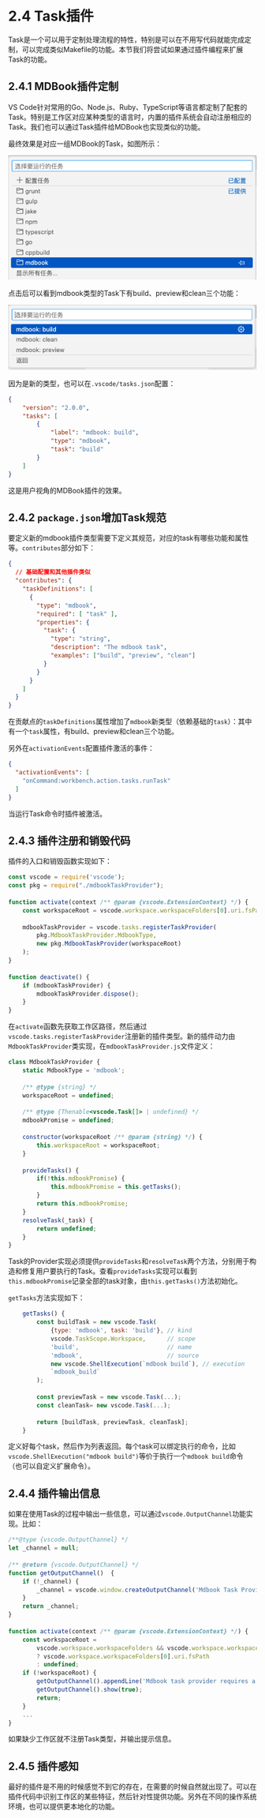 # 2.4 Task插件

Task是一个可以用于定制处理流程的特性，特别是可以在不用写代码就能完成定制，可以完成类似Makefile的功能。本节我们将尝试如果通过插件编程来扩展Task的功能。

## 2.4.1 MDBook插件定制

VS Code针对常用的Go、Node.js、Ruby、TypeScript等语言都定制了配套的Task。特别是工作区对应某种类型的语言时，内置的插件系统会自动注册相应的Task。我们也可以通过Task插件给MDBook也实现类似的功能。

最终效果是对应一组MDBook的Task，如图所示：

![](../images/ch2.4-01.png)

点击后可以看到mdbook类型的Task下有build、preview和clean三个功能：

![](../images/ch2.4-02.png)

因为是新的类型，也可以在`.vscode/tasks.json`配置：

```json
{
    "version": "2.0.0",
    "tasks": [
        {
            "label": "mdbook: build",
            "type": "mdbook",
            "task": "build"
        }
    ]
}
```

这是用户视角的MDBook插件的效果。

## 2.4.2 `package.json`增加Task规范

要定义新的mdbook插件类型需要下定义其规范，对应的task有哪些功能和属性等。`contributes`部分如下：

```json
{
  // 基础配置和其他插件类似
  "contributes": {
    "taskDefinitions": [
      {
        "type": "mdbook",
        "required": [ "task" ],
        "properties": {
          "task": {
            "type": "string",
            "description": "The mdbook task",
            "examples": ["build", "preview", "clean"]
          }
        }
      }
    ]
  }
}
```

在贡献点的`taskDefinitions`属性增加了`mdbook`新类型（依赖基础的`task`）：其中有一个`task`属性，有build、preview和clean三个功能。

另外在`activationEvents`配置插件激活的事件：

```json
{
  "activationEvents": [
    "onCommand:workbench.action.tasks.runTask"
  ]
}
```

当运行Task命令时插件被激活。

## 2.4.3 插件注册和销毁代码

插件的入口和销毁函数实现如下：

```js
const vscode = require('vscode');
const pkg = require("./mdbookTaskProvider");

function activate(context /** @param {vscode.ExtensionContext} */) {
    const workspaceRoot = vscode.workspace.workspaceFolders[0].uri.fsPath;

    mdbookTaskProvider = vscode.tasks.registerTaskProvider(
        pkg.MdbookTaskProvider.MdbookType,
        new pkg.MdbookTaskProvider(workspaceRoot)
    );
}

function deactivate() {
    if (mdbookTaskProvider) {
        mdbookTaskProvider.dispose();
    }
}
```

在`activate`函数先获取工作区路径，然后通过`vscode.tasks.registerTaskProvider`注册新的插件类型。新的插件动力由`MdbookTaskProvider`类实现，在`mdbookTaskProvider.js`文件定义：

```js
class MdbookTaskProvider {
    static MdbookType = 'mdbook';

    /** @type {string} */
    workspaceRoot = undefined;

    /** @type {Thenable<vscode.Task[]> | undefined} */
    mdbookPromise = undefined;

    constructor(workspaceRoot /** @param {string} */) {
        this.workspaceRoot = workspaceRoot;
    }

    provideTasks() {
        if(!this.mdbookPromise) {
            this.mdbookPromise = this.getTasks();
        }
        return this.mdbookPromise;
    }
    resolveTask(_task) {
        return undefined;
    }
}
```

Task的Provider实现必须提供`provideTasks`和`resolveTask`两个方法，分别用于构造和修复用户要执行的Task。查看`provideTasks`实现可以看到`this.mdbookPromise`记录全部的task对象，由`this.getTasks()`方法初始化。

`getTasks`方法实现如下：

```js
    getTasks() {
        const buildTask = new vscode.Task(
            {type: 'mdbook', task: 'build'}, // kind
            vscode.TaskScope.Workspace,      // scope
            'build',                         // name
            'mdbook',                        // source
            new vscode.ShellExecution(`mdbook build`), // execution
            `mdbook_build`
        );

        const previewTask = new vscode.Task(...);
        const cleanTask= new vscode.Task(...);

        return [buildTask, previewTask, cleanTask];
    }
```

定义好每个task，然后作为列表返回。每个task可以绑定执行的命令，比如`vscode.ShellExecution("mdbook build")`等价于执行一个`mdbook build`命令（也可以自定义扩展命令）。

## 2.4.4 插件输出信息

如果在使用Task的过程中输出一些信息，可以通过`vscode.OutputChannel`功能实现。比如：

```js
/**@type {vscode.OutputChannel} */
let _channel = null;

/** @return {vscode.OutputChannel} */
function getOutputChannel()  {
    if (!_channel) {
        _channel = vscode.window.createOutputChannel('Mdbook Task Provider');
    }
    return _channel;
}

function activate(context /** @param {vscode.ExtensionContext} */) {
    const workspaceRoot =
        vscode.workspace.workspaceFolders && vscode.workspace.workspaceFolders.length > 0
        ? vscode.workspace.workspaceFolders[0].uri.fsPath
        : undefined;
    if (!workspaceRoot) {
        getOutputChannel().appendLine('Mdbook task provider requires a workspace root.');
        getOutputChannel().show(true);
        return;
    }
    ...
}
```

如果缺少工作区就不注册Task类型，并输出提示信息。

## 2.4.5 插件感知

最好的插件是不用的时候感觉不到它的存在，在需要的时候自然就出现了。可以在插件代码中识别工作区的某些特征，然后针对性提供功能。另外在不同的操作系统环境，也可以提供更本地化的功能。

<!--
https://code.visualstudio.com/api/extension-guides/task-provider

https://github.com/microsoft/vscode-extension-samples/tree/main/task-provider-sample
https://github.com/athackst/vscode-ament-task-provider

https://github.com/Microsoft/vscode/issues/71089
-->
